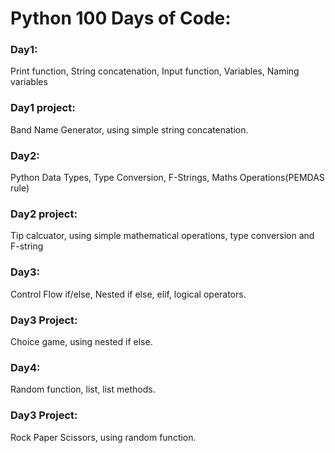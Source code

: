 <h1>Python 100 Days of Code:</h1>

<h3>Day1:</h3>
Print function,
String concatenation,
Input function,
Variables, Naming variables

<h3>Day1 project:</h3> Band Name Generator, using simple string concatenation.

<h3>Day2:</h3>
Python Data Types, Type Conversion, F-Strings, Maths Operations(PEMDAS rule)

<h3>Day2 project:</h3>
Tip calcuator, using simple mathematical operations, type conversion and F-string

<h3>Day3:</h3>
Control Flow if/else, Nested if else, elif, logical operators.

<h3>Day3 Project:</h3>
Choice game, using nested if else.

<h3>Day4:</h3>
Random function, list, list methods.

<h3>Day3 Project:</h3>
Rock Paper Scissors, using random function.
